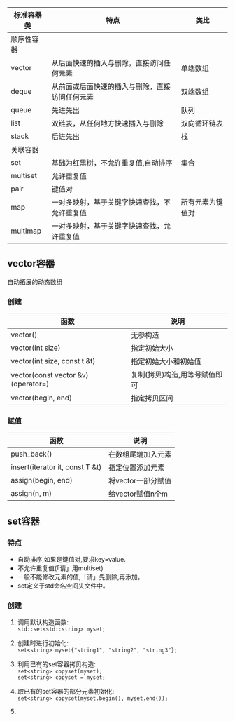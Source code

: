 | 标准容器类 | 特点 | 类比 |
| --- | --- | --- |
| 顺序性容器 | 
| vector | 从后面快速的插入与删除，直接访问任何元素 | 单端数组 |
| deque | 从前面或后面快速的插入与删除，直接访问任何元素 | 双端数组 |
| queue | 先进先出 | 队列 |
| list | 双链表，从任何地方快速插入与删除 | 双向循环链表 |
| stack | 后进先出 | 栈 |
| 关联容器 |
| set | 基础为红黑树，不允许重复值,自动排序 | 集合 |
| multiset | 允许重复值 | 
| pair | 键值对 |
| map | 一对多映射，基于关键字快速查找，不允许重复值 | 所有元素为键值对 |
| multimap | 一对多映射，基于关键字快速查找，允许重复值 |

## vector容器
自动拓展的动态数组

### 创建
| 函数 | 说明 |
| --- | --- |
| vector() | 无参构造 |
| vector(int size) | 指定初始大小 |
| vector(int size, const t &t) | 指定初始大小和初始值 |
| vector(const vector &v) (operator=)| 复制(拷贝)构造,用等号赋值即可 |
| vector(begin, end) | 指定拷贝区间 |

### 赋值
| 函数 | 说明 |
| - | - |
| push_back() | 在数组尾端加入元素 |
| insert(iterator it, const T &t) | 指定位置添加元素 |
| assign(begin, end) | 将vector一部分赋值 |
| assign(n, m) | 给vector赋值n个m |

## set容器
### 特点
- 自动排序,如果是键值对,要求key=value.  
- 不允许重复值(「请」用multiset)
- 一般不能修改元素的值,「请」先删除,再添加。
- set定义于std命名空间<set>头文件中。

### 创建
1. 调用默认构造函数:  
`std::set<std::string> myset;`

2. 创建时进行初始化:  
`set<string> myset{"string1", "string2", "string3"};`  

3. 利用已有的set容器拷贝构造:  
`set<string> copyset(myset);`  
`set<string> copyset = myset;`

4. 取已有的set容器的部分元素初始化:  
`set<string> copyset(myset.begin(), myset.end());`

5. 

